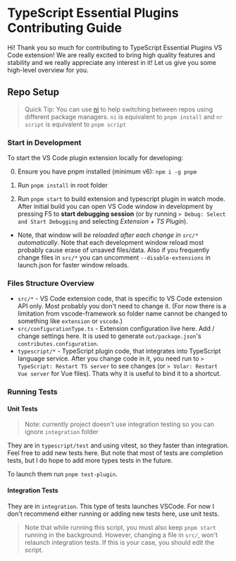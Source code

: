 <!-- https://github.com/vitest-dev/vitest/blob/main/CONTRIBUTING.md -->
# TypeScript Essential Plugins Contributing Guide

Hi! Thank you so much for contributing to TypeScript Essential Plugins VS Code extension! We are really excited to bring high quality features and stability and we really appreciate any interest in it!
Let us give you some high-level overview for you.

## Repo Setup

> Quick Tip: You can use [ni](https://github.com/antfu/ni) to help switching between repos using different package managers.
> `ni` is equivalent to `pnpm install` and `nr script` is equivalent to `pnpm script`

### Start in Development

To start the VS Code plugin extension locally for developing:

0. Ensure you have pnpm installed (minimum v6): `npm i -g pnpm`

1. Run `pnpm install` in root folder

2. Run `pnpm start` to build extension and typescript plugin in watch mode. After initial build you can open VS Code window in development by pressing F5 to **start debugging session** (or by running `> Debug: Select and Start Debugging` and selecting *Extension + TS Plugin*).

- Note, that window will *be reloaded after each change in `src/*` automatically*. Note that each development window reload most probably cause erase of unsaved files/data. Also if you frequently change files in `src/*` you can uncomment `--disable-extensions` in launch.json for faster window reloads.

### Files Structure Overview

- `src/*` - VS Code extension code, that is specific to VS Code extension API only. Most probably you don't need to change it. (For now there is a limitation from vscode-framework so folder name cannot be changed to something like `extension` or `vscode`.)
- `src/configurationType.ts` - Extension configuration live here. Add / change settings here. It is used to generate `out/package.json`'s `contributes.configuration`.
- `typescript/*` - TypeScript plugin code, that integrates into TypeScript language service. After you change code in it, you need run to `> TypeScript: Restart TS server` to see changes (or `> Volar: Restart Vue server` for Vue files). Thats why it is useful to bind it to a shortcut.

### Running Tests

#### Unit Tests

> Note: currently project doesn't use integration testing so you can ignore `integration` folder

They are in `typescript/test` and using vitest, so they faster than integration. Feel free to add new tests here. But note that most of tests are completion tests, but I do hope to add more types tests in the future.

To launch them run `pnpm test-plugin`.

#### Integration Tests

They are in `integration`. This type of tests launches VSCode. For now I don't recommend either running or adding new tests here, use unit tests.
> Note that while running this script, you must also keep `pnpm start` running in the background. However, changing a file in `src/`, won't relaunch integration tests. If this is your case, you should edit the script.
